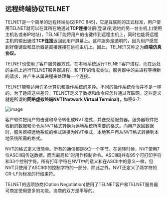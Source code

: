 ## 远程终端协议TELNET

TELNET是一个简单的远程终端协议[RFC 845]，它是互联网的正式标准，用户使用TELNET就可以在其所在地通过**TCP连接**注册(登录)到远地的另一台主机上(使用主机名或者IP地址)，TELNET能将用户的击键传到远程主机上，同时也能将远程主机的输出通过**TCP连接**返回到用户屏幕上。这种服务是透明的，因为用户感觉到好像键盘和显示器是直接连接在远程主机上。因此，TELNET又称之为**终端仿真协议。**

TELNET也使用了客户服务器方式，在本地系统运行TELNET客户进程，而在远处的主机上运行TELNET服务器进程。和FTP的情况类似，服务器中的主进程等待新的请求，并产生从属进程来处理每一个连接。

TELNET能够适用许多计算机和操作系统的差异。不同的操作系统命令并不是一样的，为了适应这些差异，TELNET定义了数据和命令应怎样通过互联网。这些定义就是所谓的**网络虚拟终端NVT(Network Virtual Terminal)**，如图6-7:

![image](https://img2020.cnblogs.com/blog/2361214/202109/2361214-20210908175610410-1295812242.png)

客户软件把用户的击键和命令转化成NVT格式，并送交给服务器。服务器软件把收到的数据和命令从NVT格式转换为远地系统所需要的格式。向用户返回数据时，服务器把远地系统的格式转换为NVT格式，本地客户再从NVT格式转换到本地系统所需的格式。

NVT的格式定义很简单。所有的通信都是8位一个字节。在运转时候，NVT使用7位ASCII码传送数据，而当最高位1时用作控制命令。ASCII码共有95个可打印字符和33个控制字符。所有打印字符在NVT中的意义和在ASCII中的意义一样，但NVT只使用了ASCII中的控制字符的一部分，除此之外，NVT还定义了两字符的CR-LF为标准的行结束符。

TELNET的选项协商(Option Negotiation)使用了TELNET客户和TELNET服务器可商定使用更多的功能，协商的双方是平等的。

